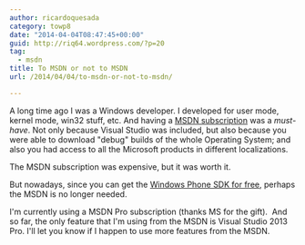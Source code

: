 ```yaml
---
author: ricardoquesada
category: towp8
date: "2014-04-04T08:47:45+00:00"
guid: http://riq64.wordpress.com/?p=20
tag:
  - msdn
title: To MSDN or not to MSDN
url: /2014/04/04/to-msdn-or-not-to-msdn/

---
```

A long time ago I was a Windows developer. I developed for user mode, kernel mode, win32 stuff, etc. And having a [MSDN subscription](http://msdn.microsoft.com/en-us/default.aspx) was a _must-have_. Not only because Visual Studio was included, but also because you were able to download "debug" builds of the whole Operating System; and also you had access to all the Microsoft products in different localizations.

The MSDN subscription was expensive, but it was worth it.

But nowadays, since you can get the [Windows Phone SDK for free](https://dev.windowsphone.com/en-us/downloadsdk), perhaps the MSDN is no longer needed.

I'm currently using a MSDN Pro subscription (thanks MS for the gift).  And so far, the only feature that I'm using from the MSDN is Visual Studio 2013 Pro. I'll let you know if I happen to use more features from the MSDN.
